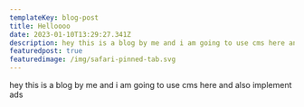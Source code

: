 ```yaml
---
templateKey: blog-post
title: Helloooo
date: 2023-01-10T13:29:27.341Z
description: hey this is a blog by me and i am going to use cms here and also implement ads
featuredpost: true
featuredimage: /img/safari-pinned-tab.svg
---
```

hey this is a blog by me and i am going to use cms here and also implement ads
